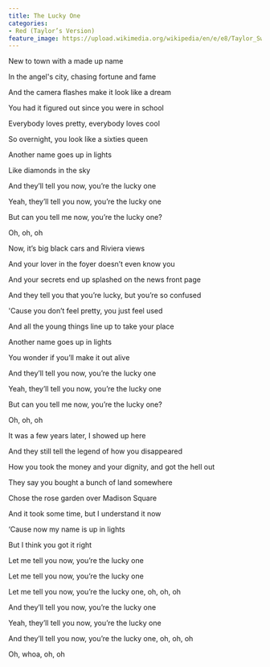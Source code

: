 ```yaml
---
title: The Lucky One
categories:
- Red (Taylor’s Version)
feature_image: https://upload.wikimedia.org/wikipedia/en/e/e8/Taylor_Swift_-_Red.png
--- 
```

New to town with a made up name

In the angel's city, chasing fortune and fame

And the camera flashes make it look like a dream

You had it figured out since you were in school

Everybody loves pretty, everybody loves cool

So overnight, you look like a sixties queen

Another name goes up in lights

Like diamonds in the sky

And they’ll tell you now, you’re the lucky one

Yeah, they’ll tell you now, you’re the lucky one

But can you tell me now, you’re the lucky one?

Oh, oh, oh

Now, it’s big black cars and Riviera views

And your lover in the foyer doesn’t even know you

And your secrets end up splashed on the news front page

And they tell you that you’re lucky, but you’re so confused

'Cause you don’t feel pretty, you just feel used

And all the young things line up to take your place

Another name goes up in lights

You wonder if you’ll make it out alive

And they’ll tell you now, you’re the lucky one

Yeah, they’ll tell you now, you’re the lucky one

But can you tell me now, you’re the lucky one?

Oh, oh, oh

It was a few years later, I showed up here

And they still tell the legend of how you disappeared

How you took the money and your dignity, and got the hell out

They say you bought a bunch of land somewhere

Chose the rose garden over Madison Square

And it took some time, but I understand it now

‘Cause now my name is up in lights

But I think you got it right

Let me tell you now, you’re the lucky one

Let me tell you now, you’re the lucky one

Let me tell you now, you’re the lucky one, oh, oh, oh

And they’ll tell you now, you’re the lucky one

Yeah, they’ll tell you now, you’re the lucky one

And they’ll tell you now, you’re the lucky one, oh, oh, oh

Oh, whoa, oh, oh